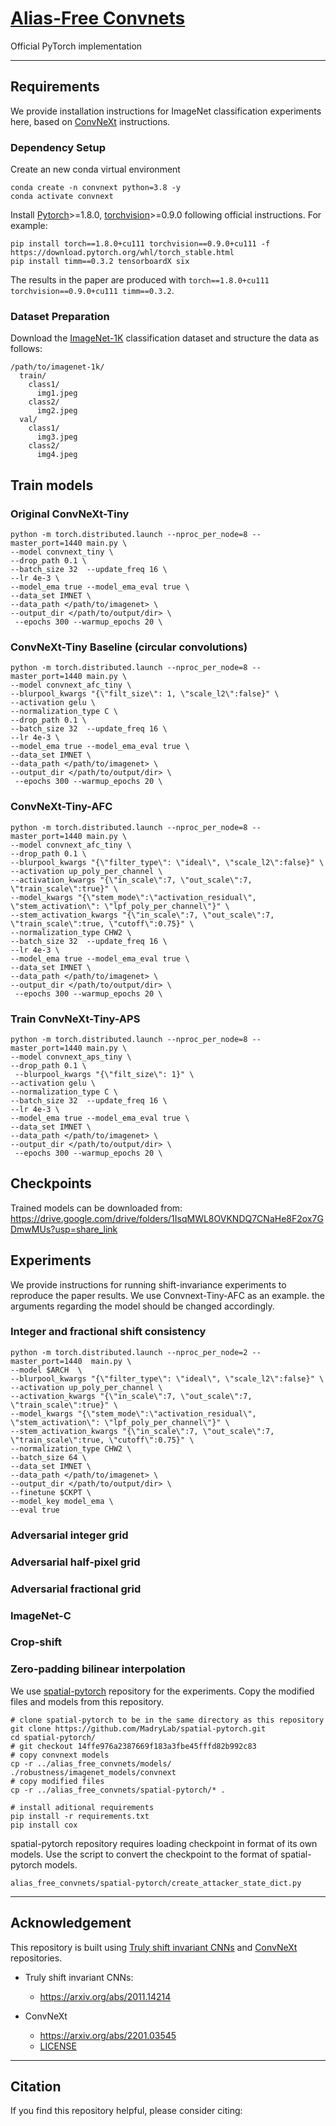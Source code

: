 # [Alias-Free Convnets](https://google.com)

Official PyTorch implementation

--- 

## Requirements
We provide installation instructions for ImageNet classification experiments here,
based on [ConvNeXt](https://github.com/facebookresearch/ConvNeXt/tree/9a7b47bd6a6c156a8018dbd0c3b36303d4e564af)
instructions.

### Dependency Setup
Create an new conda virtual environment
```
conda create -n convnext python=3.8 -y
conda activate convnext
```

Install [Pytorch](https://pytorch.org/)>=1.8.0, [torchvision](https://pytorch.org/vision/stable/index.html)>=0.9.0 following official instructions. For example:
```
pip install torch==1.8.0+cu111 torchvision==0.9.0+cu111 -f https://download.pytorch.org/whl/torch_stable.html
pip install timm==0.3.2 tensorboardX six
```

The results in the paper are produced with `torch==1.8.0+cu111 torchvision==0.9.0+cu111 timm==0.3.2`.

### Dataset Preparation

Download the [ImageNet-1K](http://image-net.org/) classification dataset and structure the data as follows:
```
/path/to/imagenet-1k/
  train/
    class1/
      img1.jpeg
    class2/
      img2.jpeg
  val/
    class1/
      img3.jpeg
    class2/
      img4.jpeg
```


## Train models

### Original ConvNeXt-Tiny
```
python -m torch.distributed.launch --nproc_per_node=8 --master_port=1440 main.py \
--model convnext_tiny \
--drop_path 0.1 \
--batch_size 32  --update_freq 16 \
--lr 4e-3 \
--model_ema true --model_ema_eval true \
--data_set IMNET \
--data_path </path/to/imagenet> \
--output_dir </path/to/output/dir> \
 --epochs 300 --warmup_epochs 20 \

```

###  ConvNeXt-Tiny Baseline (circular convolutions)

```
python -m torch.distributed.launch --nproc_per_node=8 --master_port=1440 main.py \
--model convnext_afc_tiny \
--blurpool_kwargs "{\"filt_size\": 1, \"scale_l2\":false}" \
--activation gelu \
--normalization_type C \
--drop_path 0.1 \
--batch_size 32  --update_freq 16 \
--lr 4e-3 \
--model_ema true --model_ema_eval true \
--data_set IMNET \
--data_path </path/to/imagenet> \
--output_dir </path/to/output/dir> \
 --epochs 300 --warmup_epochs 20 \

```


###  ConvNeXt-Tiny-AFC

```
python -m torch.distributed.launch --nproc_per_node=8 --master_port=1440 main.py \
--model convnext_afc_tiny \
--drop_path 0.1 \
--blurpool_kwargs "{\"filter_type\": \"ideal\", \"scale_l2\":false}" \
--activation up_poly_per_channel \
--activation_kwargs "{\"in_scale\":7, \"out_scale\":7, \"train_scale\":true}" \
--model_kwargs "{\"stem_mode\":\"activation_residual\", \"stem_activation\": \"lpf_poly_per_channel\"}" \
--stem_activation_kwargs "{\"in_scale\":7, \"out_scale\":7, \"train_scale\":true, \"cutoff\":0.75}" \
--normalization_type CHW2 \
--batch_size 32  --update_freq 16 \
--lr 4e-3 \
--model_ema true --model_ema_eval true \
--data_set IMNET \
--data_path </path/to/imagenet> \
--output_dir </path/to/output/dir> \
 --epochs 300 --warmup_epochs 20 \

```

### Train ConvNeXt-Tiny-APS

```
python -m torch.distributed.launch --nproc_per_node=8 --master_port=1440 main.py \
--model convnext_aps_tiny \
--drop_path 0.1 \
 --blurpool_kwargs "{\"filt_size\": 1}" \
--activation gelu \
--normalization_type C \
--batch_size 32  --update_freq 16 \
--lr 4e-3 \
--model_ema true --model_ema_eval true \
--data_set IMNET \
--data_path </path/to/imagenet> \
--output_dir </path/to/output/dir> \
 --epochs 300 --warmup_epochs 20 \

```


## Checkpoints
 
Trained models can be downloaded from:
https://drive.google.com/drive/folders/1IsqMWL8OVKNDQ7CNaHe8F2ox7GDmwMUs?usp=share_link


## Experiments
We provide instructions for running shift-invariance experiments to reproduce the paper results.
We use Convnext-Tiny-AFC as an example. the arguments regarding the model should be changed accordingly.

### Integer and fractional shift consistency

```
python -m torch.distributed.launch --nproc_per_node=2 --master_port=1440  main.py \
--model $ARCH  \
--blurpool_kwargs "{\"filter_type\": \"ideal\", \"scale_l2\":false}" \
--activation up_poly_per_channel \
--activation_kwargs "{\"in_scale\":7, \"out_scale\":7, \"train_scale\":true}" \
--model_kwargs "{\"stem_mode\":\"activation_residual\", \"stem_activation\": \"lpf_poly_per_channel\"}" \
--stem_activation_kwargs "{\"in_scale\":7, \"out_scale\":7, \"train_scale\":true, \"cutoff\":0.75}" \
--normalization_type CHW2 \
--batch_size 64 \
--data_set IMNET \
--data_path </path/to/imagenet> \
--output_dir </path/to/output/dir> \
--finetune $CKPT \
--model_key model_ema \
--eval true 

```

### Adversarial integer grid
### Adversarial half-pixel grid
### Adversarial fractional grid

### ImageNet-C

### Crop-shift

### Zero-padding bilinear interpolation
We use [spatial-pytorch](https://github.com/MadryLab/spatial-pytorch/tree/14ffe976a2387669f183a3fbe45fffd82b992c83)
repository for the experiments.
Copy the modified files and models from this repository. 

```
# clone spatial-pytorch to be in the same directory as this repository
git clone https://github.com/MadryLab/spatial-pytorch.git
cd spatial-pytorch/
# git checkout 14ffe976a2387669f183a3fbe45fffd82b992c83
# copy convnext models
cp -r ../alias_free_convnets/models/ ./robustness/imagenet_models/convnext
# copy modified files
cp -r ../alias_free_convnets/spatial-pytorch/* .

# install aditional requirements
pip install -r requirements.txt
pip install cox
```
spatial-pytorch repository requires loading checkpoint in format of its own models.
Use the script to convert the checkpoint to the format of spatial-pytorch models.
```
alias_free_convnets/spatial-pytorch/create_attacker_state_dict.py
```



---

## Acknowledgement
This repository is built using [Truly shift invariant CNNs](https://github.com/achaman2/truly_shift_invariant_cnns/tree/9c319a2f4734745b1a8f2375981750867db1078a) 
and [ConvNeXt](https://github.com/facebookresearch/ConvNeXt/tree/9a7b47bd6a6c156a8018dbd0c3b36303d4e564af) repositories.

* Truly shift invariant CNNs: 
  * https://arxiv.org/abs/2011.14214

* ConvNeXt
    * https://arxiv.org/abs/2201.03545
    * [LICENSE](alias_free_convnets/license/convnext_LICENSE.txt)

[//]: # (    * conda version )
[//]: # (Python 3.8	Miniconda3 Linux 64-bit	98.8 MiB	935d72deb16e42739d69644977290395561b7a6db059b316958d97939e9bdf3d)

---

## Citation
If you find this repository helpful, please consider citing:
```

```
